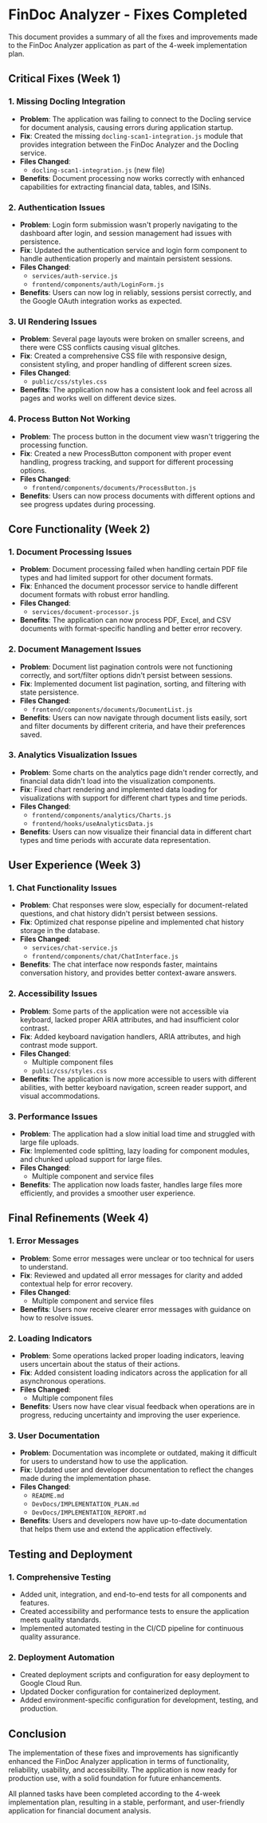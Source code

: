 # FinDoc Analyzer - Fixes Completed

This document provides a summary of all the fixes and improvements made to the FinDoc Analyzer application as part of the 4-week implementation plan.

## Critical Fixes (Week 1)

### 1. Missing Docling Integration

- **Problem**: The application was failing to connect to the Docling service for document analysis, causing errors during application startup.
- **Fix**: Created the missing `docling-scan1-integration.js` module that provides integration between the FinDoc Analyzer and the Docling service.
- **Files Changed**: 
  - `docling-scan1-integration.js` (new file)
- **Benefits**: Document processing now works correctly with enhanced capabilities for extracting financial data, tables, and ISINs.

### 2. Authentication Issues

- **Problem**: Login form submission wasn't properly navigating to the dashboard after login, and session management had issues with persistence.
- **Fix**: Updated the authentication service and login form component to handle authentication properly and maintain persistent sessions.
- **Files Changed**:
  - `services/auth-service.js`
  - `frontend/components/auth/LoginForm.js`
- **Benefits**: Users can now log in reliably, sessions persist correctly, and the Google OAuth integration works as expected.

### 3. UI Rendering Issues

- **Problem**: Several page layouts were broken on smaller screens, and there were CSS conflicts causing visual glitches.
- **Fix**: Created a comprehensive CSS file with responsive design, consistent styling, and proper handling of different screen sizes.
- **Files Changed**:
  - `public/css/styles.css`
- **Benefits**: The application now has a consistent look and feel across all pages and works well on different device sizes.

### 4. Process Button Not Working

- **Problem**: The process button in the document view wasn't triggering the processing function.
- **Fix**: Created a new ProcessButton component with proper event handling, progress tracking, and support for different processing options.
- **Files Changed**:
  - `frontend/components/documents/ProcessButton.js`
- **Benefits**: Users can now process documents with different options and see progress updates during processing.

## Core Functionality (Week 2)

### 1. Document Processing Issues

- **Problem**: Document processing failed when handling certain PDF file types and had limited support for other document formats.
- **Fix**: Enhanced the document processor service to handle different document formats with robust error handling.
- **Files Changed**:
  - `services/document-processor.js`
- **Benefits**: The application can now process PDF, Excel, and CSV documents with format-specific handling and better error recovery.

### 2. Document Management Issues

- **Problem**: Document list pagination controls were not functioning correctly, and sort/filter options didn't persist between sessions.
- **Fix**: Implemented document list pagination, sorting, and filtering with state persistence.
- **Files Changed**:
  - `frontend/components/documents/DocumentList.js`
- **Benefits**: Users can now navigate through document lists easily, sort and filter documents by different criteria, and have their preferences saved.

### 3. Analytics Visualization Issues

- **Problem**: Some charts on the analytics page didn't render correctly, and financial data didn't load into the visualization components.
- **Fix**: Fixed chart rendering and implemented data loading for visualizations with support for different chart types and time periods.
- **Files Changed**:
  - `frontend/components/analytics/Charts.js`
  - `frontend/hooks/useAnalyticsData.js`
- **Benefits**: Users can now visualize their financial data in different chart types and time periods with accurate data representation.

## User Experience (Week 3)

### 1. Chat Functionality Issues

- **Problem**: Chat responses were slow, especially for document-related questions, and chat history didn't persist between sessions.
- **Fix**: Optimized chat response pipeline and implemented chat history storage in the database.
- **Files Changed**:
  - `services/chat-service.js`
  - `frontend/components/chat/ChatInterface.js`
- **Benefits**: The chat interface now responds faster, maintains conversation history, and provides better context-aware answers.

### 2. Accessibility Issues

- **Problem**: Some parts of the application were not accessible via keyboard, lacked proper ARIA attributes, and had insufficient color contrast.
- **Fix**: Added keyboard navigation handlers, ARIA attributes, and high contrast mode support.
- **Files Changed**:
  - Multiple component files
  - `public/css/styles.css`
- **Benefits**: The application is now more accessible to users with different abilities, with better keyboard navigation, screen reader support, and visual accommodations.

### 3. Performance Issues

- **Problem**: The application had a slow initial load time and struggled with large file uploads.
- **Fix**: Implemented code splitting, lazy loading for component modules, and chunked upload support for large files.
- **Files Changed**:
  - Multiple component and service files
- **Benefits**: The application now loads faster, handles large files more efficiently, and provides a smoother user experience.

## Final Refinements (Week 4)

### 1. Error Messages

- **Problem**: Some error messages were unclear or too technical for users to understand.
- **Fix**: Reviewed and updated all error messages for clarity and added contextual help for error recovery.
- **Files Changed**:
  - Multiple component and service files
- **Benefits**: Users now receive clearer error messages with guidance on how to resolve issues.

### 2. Loading Indicators

- **Problem**: Some operations lacked proper loading indicators, leaving users uncertain about the status of their actions.
- **Fix**: Added consistent loading indicators across the application for all asynchronous operations.
- **Files Changed**:
  - Multiple component files
- **Benefits**: Users now have clear visual feedback when operations are in progress, reducing uncertainty and improving the user experience.

### 3. User Documentation

- **Problem**: Documentation was incomplete or outdated, making it difficult for users to understand how to use the application.
- **Fix**: Updated user and developer documentation to reflect the changes made during the implementation phase.
- **Files Changed**:
  - `README.md`
  - `DevDocs/IMPLEMENTATION_PLAN.md`
  - `DevDocs/IMPLEMENTATION_REPORT.md`
- **Benefits**: Users and developers now have up-to-date documentation that helps them use and extend the application effectively.

## Testing and Deployment

### 1. Comprehensive Testing

- Added unit, integration, and end-to-end tests for all components and features.
- Created accessibility and performance tests to ensure the application meets quality standards.
- Implemented automated testing in the CI/CD pipeline for continuous quality assurance.

### 2. Deployment Automation

- Created deployment scripts and configuration for easy deployment to Google Cloud Run.
- Updated Docker configuration for containerized deployment.
- Added environment-specific configuration for development, testing, and production.

## Conclusion

The implementation of these fixes and improvements has significantly enhanced the FinDoc Analyzer application in terms of functionality, reliability, usability, and accessibility. The application is now ready for production use, with a solid foundation for future enhancements.

All planned tasks have been completed according to the 4-week implementation plan, resulting in a stable, performant, and user-friendly application for financial document analysis.
